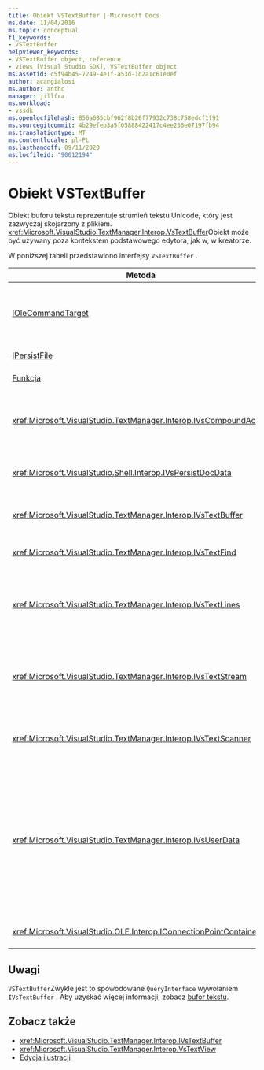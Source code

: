 ```yaml
---
title: Obiekt VSTextBuffer | Microsoft Docs
ms.date: 11/04/2016
ms.topic: conceptual
f1_keywords:
- VSTextBuffer
helpviewer_keywords:
- VSTextBuffer object, reference
- views [Visual Studio SDK], VSTextBuffer object
ms.assetid: c5f94b45-7249-4e1f-a53d-1d2a1c61e0ef
author: acangialosi
ms.author: anthc
manager: jillfra
ms.workload:
- vssdk
ms.openlocfilehash: 856a685cbf962f8b26f77932c738c758edcf1f91
ms.sourcegitcommit: 4b29efeb3a5f05888422417c4ee236e07197fb94
ms.translationtype: MT
ms.contentlocale: pl-PL
ms.lasthandoff: 09/11/2020
ms.locfileid: "90012194"
---
```

# <a name="vstextbuffer-object"></a>Obiekt VSTextBuffer
Obiekt buforu tekstu reprezentuje strumień tekstu Unicode, który jest zazwyczaj skojarzony z plikiem. <xref:Microsoft.VisualStudio.TextManager.Interop.VsTextBuffer>Obiekt może być używany poza kontekstem podstawowego edytora, jak w, w kreatorze.

 W poniższej tabeli przedstawiono interfejsy `VSTextBuffer` .

|Metoda|Opis|
|------------|-----------------|
|[IOleCommandTarget](/windows/desktop/api/docobj/nn-docobj-iolecommandtarget)|Standardowy interfejs OLE. Używany do obsługi operacji cofania/ponawiania w buforze.|
|[IPersistFile](/windows/desktop/api/objidl/nn-objidl-ipersistfile)|Standardowy interfejs OLE.|
|[Funkcja](/windows/desktop/api/objidl/nn-objidl-ipersiststream)|Standardowy interfejs OLE.|
|<xref:Microsoft.VisualStudio.TextManager.Interop.IVsCompoundAction>|Włącza akcje tworzenia związków (czyli akcje, które są pogrupowane w jednej jednostce cofania/ponawiania).|
|<xref:Microsoft.VisualStudio.Shell.Interop.IVsPersistDocData>|Włącza trwałość danych dokumentu zarządzanych przez bufor tekstu.|
|<xref:Microsoft.VisualStudio.TextManager.Interop.IVsTextBuffer>|Zapewnia podstawowe usługi; używany przez wielu klientów.|
|<xref:Microsoft.VisualStudio.TextManager.Interop.IVsTextFind>|Służy do przeszukiwania buforu.|
|<xref:Microsoft.VisualStudio.TextManager.Interop.IVsTextLines>|Zapewnia możliwości odczytu i zapisu przy użyciu współrzędnych dwuwymiarowych. Dziedziczy z `IVsTextBuffer` .|
|<xref:Microsoft.VisualStudio.TextManager.Interop.IVsTextStream>|Zapewnia możliwości odczytu i zapisu przy użyciu współrzędnych jednowymiarowych. Dziedziczy z `IVsTextBuffer` .|
|<xref:Microsoft.VisualStudio.TextManager.Interop.IVsTextScanner>|Zapewnia szybki, zorientowany na strumień, sekwencyjny dostęp do tekstu w buforze.|
|<xref:Microsoft.VisualStudio.TextManager.Interop.IVsUserData>|Zapewnia dostęp do ogólnej kolekcji właściwości. Najważniejszym właściwość jest nazwa lub moniker buforu. Możesz przechowywać własne dane losowe w buforze przy użyciu tego interfejsu, tworząc identyfikator GUID i używając go jako klucz.|
|<xref:Microsoft.VisualStudio.OLE.Interop.IConnectionPointContainer>|Obsługuje punkty połączenia dla zdarzeń.|

## <a name="remarks"></a>Uwagi
 `VSTextBuffer`Zwykle jest to spowodowane `QueryInterface` wywołaniem `IVsTextBuffer` . Aby uzyskać więcej informacji, zobacz [bufor tekstu](../vs-2015/extensibility/accessing-the-text-buffer-by-using-the-legacy-api.md?view=vs-2015).

## <a name="see-also"></a>Zobacz także
- <xref:Microsoft.VisualStudio.TextManager.Interop.IVsTextBuffer>
- <xref:Microsoft.VisualStudio.TextManager.Interop.VsTextView>
- [Edycja ilustracji](https://www.microsoft.com/download/details.aspx?id=55984)